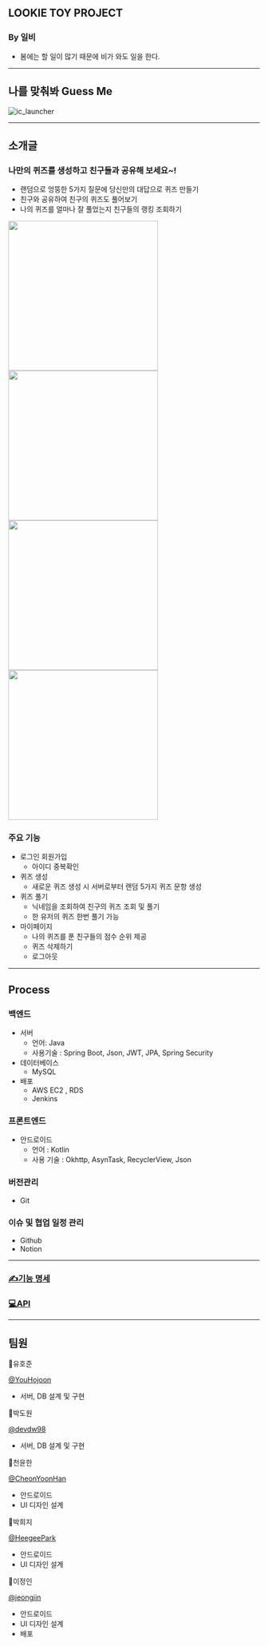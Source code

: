 ## LOOKIE TOY PROJECT

### By 일비

- 봄에는 할 일이 많기 때문에 비가 와도 일을 한다.

---

## 나를 맞춰봐 Guess Me
![ic_launcher](https://github.com/YouHojoon/GuessMe_back/assets/53998480/7691ceda-97f2-4999-8de5-36aad70fff64)

---

## 소개글

### 나만의 퀴즈를 생성하고 친구들과 공유해 보세요~!

- 랜덤으로 엉뚱한 5가지 질문에 당신만의 대답으로 퀴즈 만들기
- 친구와 공유하여 친구의 퀴즈도 풀어보기
- 나의 퀴즈를 얼마나 잘 풀었는지 친구들의 랭킹 조회하기

<img src="https://github.com/YouHojoon/GuessMe_back/assets/53998480/cdc5268c-5371-465e-a517-cfc48c70637b" height=300></img>
<img src="https://github.com/YouHojoon/GuessMe_back/assets/53998480/56c97da0-0d90-4825-841b-b8e674df17ca" height=300></img>
<img src="https://github.com/YouHojoon/GuessMe_back/assets/53998480/6584d7f0-f8a5-40ae-868d-54222ef36565" height=300></img>
<img src="https://github.com/YouHojoon/GuessMe_back/assets/53998480/8008fd7a-90cf-4772-b8cc-e3d60d3f89aa" height=300></img>

### 주요 기능

- 로그인 회원가입
    - 아이디 중복확인
- 퀴즈 생성
    - 새로운 퀴즈 생성 시 서버로부터 랜덤 5가지 퀴즈 문항 생성
- 퀴즈 풀기
    - 닉네임을 조회하여 친구의 퀴즈 조회 및 풀기
    - 한 유저의 퀴즈 한번 풀기 가능
- 마이페이지
    - 나의 퀴즈를 푼 친구들의 점수 순위 제공
    - 퀴즈 삭제하기
    - 로그아웃
    

---

## Process

### 백엔드

- 서버
    - 언어: Java
    - 사용기술 : Spring Boot, Json, JWT, JPA, Spring Security
- 데이터베이스
    - MySQL
- 배포
    - AWS EC2 , RDS
    - Jenkins

### 프론트엔드

- 안드로이드
    - 언어 : Kotlin
    - 사용 기술 : Okhttp, AsynTask, RecyclerView, Json

### 버전관리

- Git

### 이슈 및 협업 일정 관리

- Github
- Notion

---

### [✍️기능 명세](https://www.notion.so/ca98be73f35545fd8779a531f6614571?pvs=21)

### [💻API](https://shine-nutmeg-abd.notion.site/GuessMe-API-2e547c7d9b5443eea7a308b6dd187173)

---

## 팀원

👤유호준

[@YouHojoon](https://github.com/YouHojoon)

- 서버, DB 설계 및 구현

👤박도원

[@devdw98](https://github.com/devdw98)

- 서버, DB 설계 및 구현

👤천윤한

[@CheonYoonHan](https://github.com/CheonYoonHan)

- 안드로이드
- UI 디자인 설계

👤박희지

[@HeegeePark](https://github.com/HeegeePark)

- 안드로이드
- UI 디자인 설계

👤이정인

[@jeongiin](https://github.com/jeongiin)

- 안드로이드
- UI 디자인 설계
- 배포
